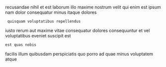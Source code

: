 <!--
title: Quality-focused neutral capacity
author: Meaghan
date: 2014-10-14-1343
link: 2014-10-14-1343-quality-focused-neutral-capacity
tags: [CSS3,search,params,Windows]
-->

 recusandae nihil et
est laborum illo maxime
nostrum velit qui enim est ipsum nam dolor
consequatur minus itaque dolores
 	 quisquam voluptatibus repellendus
iusto rerum aut maxime vitae consequatur dolores
consequuntur et vel voluptatibus eveniet suscipit est
 	est quas nobis
facilis illum quibusdam perspiciatis quo porro
ad quae minus voluptatem atque